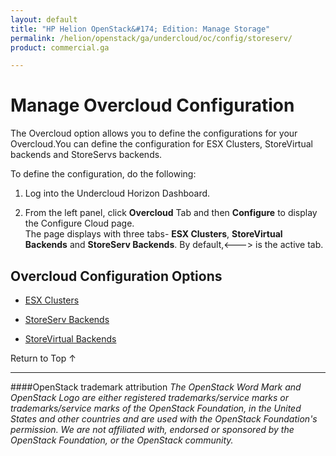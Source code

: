 ```yaml
---
layout: default
title: "HP Helion OpenStack&#174; Edition: Manage Storage"
permalink: /helion/openstack/ga/undercloud/oc/config/storeserv/
product: commercial.ga

---
```

<!--UNDER REVISION-->


<script>

function PageRefresh {
onLoad="window.refresh"
}

PageRefresh();

</script>

<!---

<p style="font-size: small;"> <a href="/helion/openstack/install-beta/kvm/">&#9664; PREV</a> | <a href="/helion/openstack/install-beta-overview/">&#9650; UP</a> | <a href="/helion/openstack/install-beta/esx/">NEXT &#9654;</a> </p> -->


# Manage Overcloud Configuration

The Overcloud option  allows you to define the configurations for your Overcloud.You can define the configuration for ESX Clusters, StoreVirtual 
backends and StoreServs backends.

To define the configuration, do the following:

1. Log into the Undercloud Horizon Dashboard.

2. From the left panel, click **Overcloud** Tab and then **Configure** to display the Configure Cloud page.<br>The page displays with three tabs- **ESX Clusters**, **StoreVirtual Backends** and **StoreServ Backends**. By default,<---> is the active tab.



## Overcloud Configuration Options  ##


 * [ESX Clusters](/helion/openstack/ga/undercloud/oc/config/esx/)

 * [StoreServ Backends](/helion/openstack/ga/undercloud/oc/config/storeserv/)
 
 * [StoreVirtual Backends](/helion/openstack/ga/undercloud/oc/config/storevirtual/)


<a href="#top" style="padding:14px 0px 14px 0px; text-decoration: none;"> Return to Top &#8593; </a>

----
####OpenStack trademark attribution
*The OpenStack Word Mark and OpenStack Logo are either registered trademarks/service marks or trademarks/service marks of the OpenStack Foundation, in the United States and other countries and are used with the OpenStack Foundation's permission. We are not affiliated with, endorsed or sponsored by the OpenStack Foundation, or the OpenStack community.*
